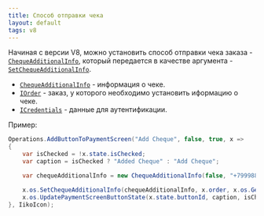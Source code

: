 ```yaml
---
title: Способ отправки чека
layout: default
tags: v8
---
```

Начиная с версии V8, можно установить способ отправки чека заказа - [`ChequeAdditionalInfo`](https://iiko.github.io/front.api.sdk/v8/html/T_Resto_Front_Api_Data_Payments_ChequeAdditionalInfo.htm), который передается в качестве аргумента - [`SetChequeAdditionalInfo`](https://iiko.github.io/front.api.sdk/v8/html/M_Resto_Front_Api_IOperationService_SetChequeAdditionalInfo.htm).

- [`ChequeAdditionalInfo`](https://iiko.github.io/front.api.sdk/v8/html/T_Resto_Front_Api_Data_Payments_ChequeAdditionalInfo.htm) - информация о чеке.
- [`IOrder`](https://iiko.github.io/front.api.sdk/v8/html/T_Resto_Front_Api_Data_Orders_IOrder.htm) - заказ, у которого необходимо установить иформацию о чеке.
- [`ICredentials`](https://iiko.github.io/front.api.sdk/v8/html/T_Resto_Front_Api_Data_Security_ICredentials.htm) - данные для аутентификации.

Пример:
```cs
Operations.AddButtonToPaymentScreen("Add Cheque", false, true, x =>
{
    var isChecked = !x.state.isChecked;
    var caption = isChecked ? "Added Cheque" : "Add Cheque";

    var chequeAdditionalInfo = new ChequeAdditionalInfo(false, "+79998887766", "mail@mail.com", "");

    x.os.SetChequeAdditionalInfo(chequeAdditionalInfo, x.order, x.os.GetDefaultCredentials());
    x.os.UpdatePaymentScreenButtonState(x.state.buttonId, caption, isChecked);
}, IikoIcon);
```